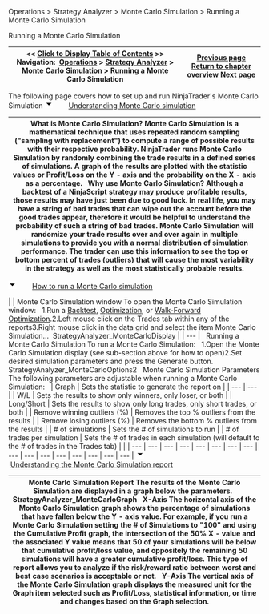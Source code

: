 ﻿
Operations > Strategy Analyzer > Monte Carlo Simulation > Running a Monte Carlo Simulation

Running a Monte Carlo Simulation

| << [Click to Display Table of Contents](running_a_monte_carlo_simulati.md) >> **Navigation:**     [Operations](operations-1.md) > [Strategy Analyzer](strategy_analyzer-1.md) > [Monte Carlo Simulation](monte_carlo_simulation-1.md) > Running a Monte Carlo Simulation | [Previous page](monte_carlo_simulation-1.md) [Return to chapter overview](monte_carlo_simulation-1.md) [Next page](2d__3d_optimization_graphs-1.md) |
| --- | --- |
The following page covers how to set up and run NinjaTrader's Monte Carlo Simulation 
![tog_minus](tog_minus-1.gif)        [Understanding Monte Carlo simulation](javascript:HMToggle('toggle','UnderstandingMonteCarloSimulation','UnderstandingMonteCarloSimulation_ICON'))

| What is Monte Carlo Simulation? Monte Carlo Simulation is a mathematical technique that uses repeated random sampling ("sampling with replacement") to compute a range of possible results with their respective probability. NinjaTrader runs Monte Carlo Simulation by randomly combining the trade results in a defined series of simulations. A graph of the results are plotted with the statistic values or Profit/Loss on the Y - axis and the probability on the X - axis as a percentage.    Why use Monte Carlo Simulation? Although a backtest of a NinjaScript strategy may produce profitable results, those results may have just been due to good luck. In real life, you may have a string of bad trades that can wipe out the account before the good trades appear, therefore it would be helpful to understand the probability of such a string of bad trades. Monte Carlo Simulation will randomize your trade results over and over again in multiple simulations to provide you with a normal distribution of simulation performance. The trader can use this information to see the top or bottom percent of trades (outliers) that will cause the most variability in the strategy as well as the most statistically probable results. |
| --- |
![tog_minus](tog_minus-1.gif)        [How to run a Monte Carlo simulation](javascript:HMToggle('toggle','HowToRunAMonteCarloSimulation','HowToRunAMonteCarloSimulation_ICON'))

| | Monte Carlo Simulation window To open the Monte Carlo Simulation window:   1.Run a [Backtest](backtest_a_strategy-1.md), [Optimization](optimize_a_strategy-1.md), or [Walk-Forward Optimization](walk_forward_optimize_a_strate-1.md).2.Left mouse click on the Trades tab within any of the reports3.Right mouse click in the data grid and select the item Monte Carlo Simulation...  StrategyAnalyzer_MonteCarloDisplay | | --- |      Running a Monte Carlo Simulation To run a Monte Carlo Simulation:   1.Open the Monte Carlo Simulation display (see sub-section above for how to open)2.Set desired simulation parameters and press the Generate button.  StrategyAnalyzer_MonteCarloOptions2   Monte Carlo Simulation Parameters The following parameters are adjustable when running a Monte Carlo Simulation:     | Graph | Sets the statistic to generate the report on | | --- | --- | | W/L | Sets the results to show only winners, only loser, or both | | Long/Short | Sets the results to show only long trades, only short trades, or both | | Remove winning outliers (%) | Removes the top % outliers from the results | | Remove losing outliers (%) | Removes the bottom % outliers from the results | | # of simulations | Sets the # of simulations to run | | # of trades per simulation | Sets the # of trades in each simulation (will default to the # of trades in the Trades tab) | |
| --- | --- | --- | --- | --- | --- | --- | --- | --- | --- | --- | --- | --- | --- | --- | --- |
![tog_minus](tog_minus-1.gif)        [Understanding the Monte Carlo Simulation report](javascript:HMToggle('toggle','UnderstandingTheMonteCarloSimulationReport','UnderstandingTheMonteCarloSimulationReport_ICON'))

| Monte Carlo Simulation Report The results of the Monte Carlo Simulation are displayed in a graph below the parameters.    StrategyAnalyzer_MonteCarloGraph   X-Axis The horizontal axis of the Monte Carlo Simulation graph shows the percentage of simulations that have fallen below the Y - axis value. For example, if you run a Monte Carlo Simulation setting the # of Simulations to "100" and using the Cumulative Profit graph, the intersection of the 50% X - value and the associated Y value means that 50 of your simulations will be below that cumulative profit/loss value, and oppositely the remaining 50 simulations will have a greater cumulative profit/loss. This type of report allows you to analyze if the risk/reward ratio between worst and best case scenarios is acceptable or not.   Y-Axis The vertical axis of the Monte Carlo Simulation graph displays the measured unit for the Graph item selected such as Profit/Loss, statistical information, or time and changes based on the Graph selection. |
| --- |


